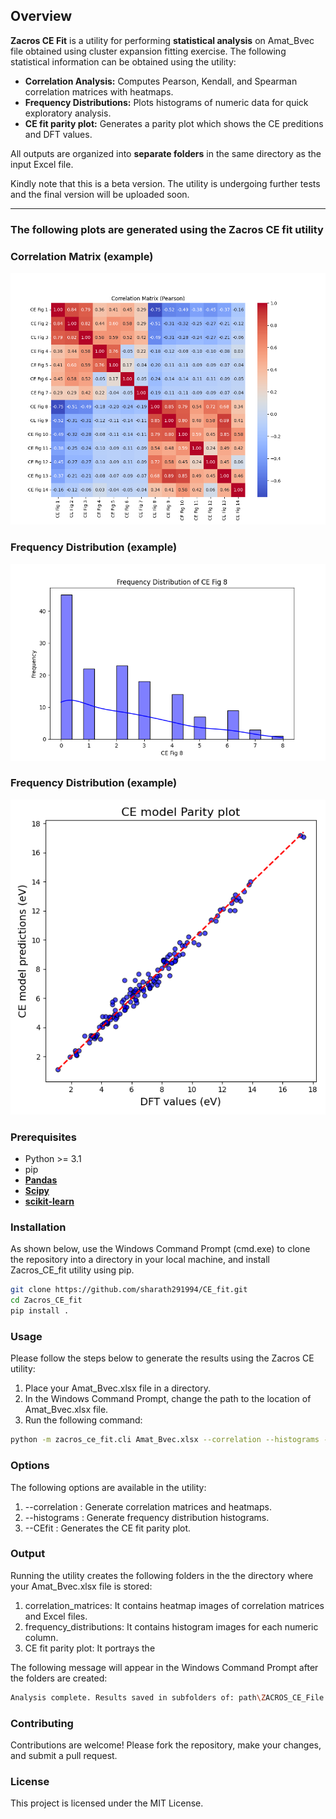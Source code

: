 
## Overview

**Zacros CE Fit** is a utility for performing **statistical analysis** on Amat_Bvec file obtained using cluster expansion fitting exercise. The following statistical information can be obtained using the utility: 

- **Correlation Analysis:** Computes Pearson, Kendall, and Spearman correlation matrices with heatmaps.  
- **Frequency Distributions:** Plots histograms of numeric data for quick exploratory analysis.  
- **CE fit parity plot:** Generates a parity plot which shows the CE preditions and DFT values. 

All outputs are organized into **separate folders** in the same directory as the input Excel file.

Kindly note that this is a beta version. The utility is undergoing further tests and the final version will be uploaded soon.

---

### The following plots are generated using the Zacros CE fit utility ###### 

### Correlation Matrix (example)
![Correlation Example](examples/correlation_pearson.png)

### Frequency Distribution (example)
![Histogram Example](examples/frequency_plot.png)

### Frequency Distribution (example)
![Histogram Example](examples/CE_fit_plot.png)

### Prerequisites
- Python >= 3.1
- pip
- **[Pandas](https://pandas.pydata.org/)**
- **[Scipy](https://scipy.org/)**
- **[scikit-learn](https://scikit-learn.org/stable/)**

### Installation
As shown below, use the Windows Command Prompt (cmd.exe) to clone the repository into a directory in your local machine, and install Zacros_CE_fit utility using pip.
```bash
git clone https://github.com/sharath291994/CE_fit.git
cd Zacros_CE_fit
pip install .
```

### Usage
Please follow the steps below to generate the results using the Zacros CE utility: 
1) Place your Amat_Bvec.xlsx file in a directory.
2) In the Windows Command Prompt, change the path to the location of Amat_Bvec.xlsx file. 
3) Run the following command:
```bash
python -m zacros_ce_fit.cli Amat_Bvec.xlsx --correlation --histograms --CEfit 
```

### Options
The following options are available in the utility: 
1) --correlation : Generate correlation matrices and heatmaps.
2) --histograms : Generate frequency distribution histograms.
3) --CEfit : Generates the CE fit parity plot.

### Output
Running the utility creates the following folders in the the directory where your Amat_Bvec.xlsx file is stored:
1) correlation_matrices: It contains heatmap images of correlation matrices and Excel files. 
2) frequency_distributions: It contains histogram images for each numeric column.
3) CE fit parity plot: It portrays the 

The following message will appear in the Windows Command Prompt after the folders are created: 
```bash
Analysis complete. Results saved in subfolders of: path\ZACROS_CE_File
```

### Contributing
Contributions are welcome! Please fork the repository, make your changes, and submit a pull request.

### License
This project is licensed under the MIT License.















































